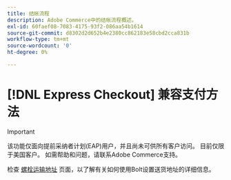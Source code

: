 ```yaml
---
title: 结帐流程
description: Adobe Commerce中的结帐流程概述。
exl-id: 60faef08-7083-4175-93f2-086aa54b1614
source-git-commit: d8302d2d652b4e2380cc862183e58cbd2cca831b
workflow-type: tm+mt
source-wordcount: '0'
ht-degree: 0%

---
```


# [!DNL Express Checkout] 兼容支付方法

>[!IMPORTANT]
>
> 该功能仅面向提前采纳者计划(EAP)用户，并且尚未可供所有客户访问。 目前仅限于美国客户。 如需帮助和问题，请联系Adobe Commerce支持。

检查 [螺栓运输地址](https://help.bolt.com/shoppers/guides/checkout/update-shipping-address) 页面，以了解有关如何使用Bolt设置送货地址的详细信息。
